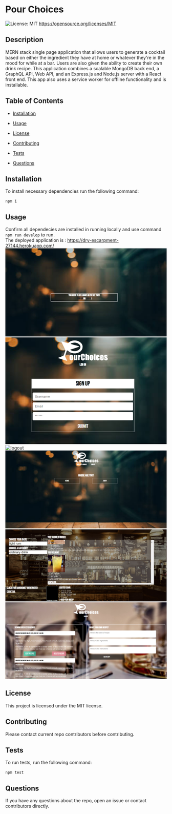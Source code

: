 # Pour Choices

![License: MIT](https://img.shields.io/badge/License-MIT-yellow.svg)
https://opensource.org/licenses/MIT

## Description

MERN stack single page application that allows users to generate a cocktail based on either the ingredient they have at home or whatever they're in the mood for while at a bar.
Users are also given the ability to create their own drink recipe. This application combines a scalable MongoDB back end, a GraphQL API, Web API, and an Express.js and Node.js server with a React front end. This app also uses a service worker for offline functionality and is installable.

## Table of Contents

- [Installation](#installation)

- [Usage](#usage)

- [License](#License)

- [Contributing](#contributing)

- [Tests](#tests)

- [Questions](#Questions)

## Installation

To install necessary dependencies run the following command:

```
npm i
```

## Usage

Confirm all dependecies are installed in running locally and use command `npm run develop` to run.<br>
The deployed application is : https://dry-escarpment-27144.herokuapp.com/ <br>
![start](/client/src/assets/start.png)
![login](/client/src/assets/login.png)
![logout](/client/src/assets/logout.png)
![home](/client/src/assets/home.png)
![away](/client/src/assets/away.png)
![profile](/client/src/assets/profile.png)

## License

This project is licensed under the MIT license.

## Contributing

Please contact current repo contributors before contributing.

## Tests

To run tests, run the following command:

```
npm test
```

## Questions

If you have any questions about the repo, open an issue or contact contributors directly.
